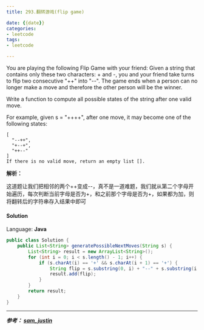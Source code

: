 ```yaml
---
title: 293.翻转游戏(flip game)

date: {{date}}
categories:
- leetcode
tags:
- leetcode

---
```


You are playing the following Flip Game with your friend: Given a string that contains only these two characters: + and -, you and your friend take turns to flip two consecutive "++" into "--". The game ends when a person can no longer make a move and therefore the other person will be the winner.

Write a function to compute all possible states of the string after one valid move.

For example, given s = "++++", after one move, it may become one of the following states:
```
[
  "--++",
  "+--+",
  "++--"
]
If there is no valid move, return an empty list [].
```

**解析：**

这道题让我们把相邻的两个++变成--，真不是一道难题，我们就从第二个字母开始遍历，每次判断当前字母是否为+，和之前那个字母是否为+，如果都为加，则将翻转后的字符串存入结果中即可


#### Solution

Language: **Java**

```java
public class Solution {
    public List<String> generatePossibleNextMoves(String s) {
        List<String> result = new ArrayList<String>();
        for (int i = 0; i < s.length() - 1; i++) {
            if (s.charAt(i) == '+' && s.charAt(i + 1) == '+') {
                String flip = s.substring(0, i) + "--" + s.substring(i + 2);
                result.add(flip);
            }
        }
        return result;
    }
}

```

---
***参考：
[sam_justin](https://blog.csdn.net/samjustin1/article/details/52389147)***

